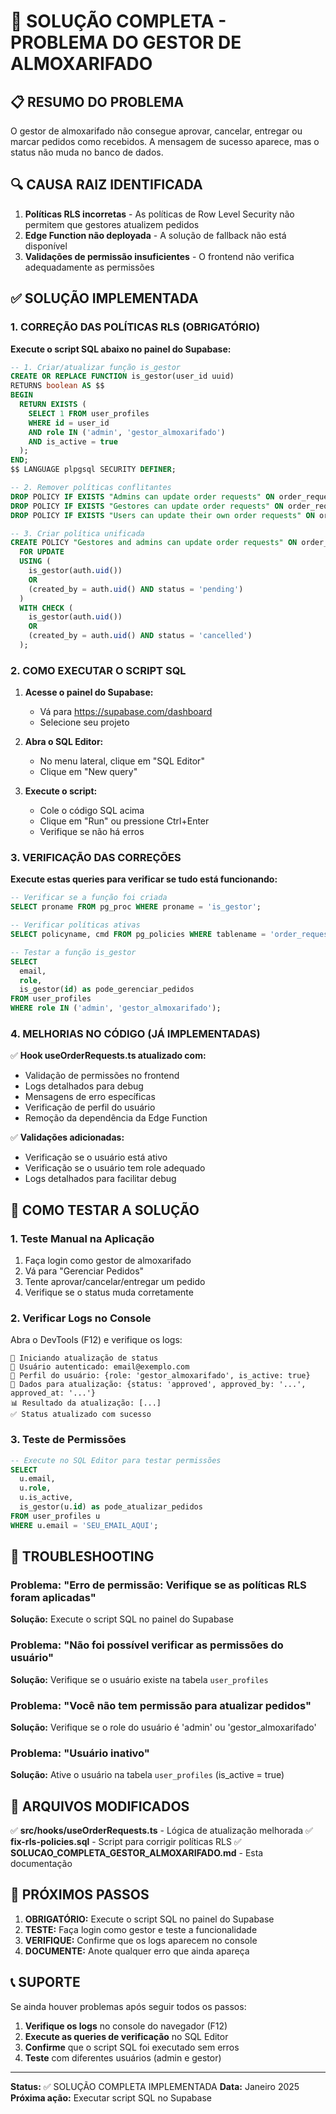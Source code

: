 # 🔧 SOLUÇÃO COMPLETA - PROBLEMA DO GESTOR DE ALMOXARIFADO

## 📋 RESUMO DO PROBLEMA
O gestor de almoxarifado não consegue aprovar, cancelar, entregar ou marcar pedidos como recebidos. A mensagem de sucesso aparece, mas o status não muda no banco de dados.

## 🔍 CAUSA RAIZ IDENTIFICADA
1. **Políticas RLS incorretas** - As políticas de Row Level Security não permitem que gestores atualizem pedidos
2. **Edge Function não deployada** - A solução de fallback não está disponível
3. **Validações de permissão insuficientes** - O frontend não verifica adequadamente as permissões

## ✅ SOLUÇÃO IMPLEMENTADA

### 1. CORREÇÃO DAS POLÍTICAS RLS (OBRIGATÓRIO)

**Execute o script SQL abaixo no painel do Supabase:**

```sql
-- 1. Criar/atualizar função is_gestor
CREATE OR REPLACE FUNCTION is_gestor(user_id uuid)
RETURNS boolean AS $$
BEGIN
  RETURN EXISTS (
    SELECT 1 FROM user_profiles 
    WHERE id = user_id 
    AND role IN ('admin', 'gestor_almoxarifado')
    AND is_active = true
  );
END;
$$ LANGUAGE plpgsql SECURITY DEFINER;

-- 2. Remover políticas conflitantes
DROP POLICY IF EXISTS "Admins can update order requests" ON order_requests;
DROP POLICY IF EXISTS "Gestores can update order requests" ON order_requests;
DROP POLICY IF EXISTS "Users can update their own order requests" ON order_requests;

-- 3. Criar política unificada
CREATE POLICY "Gestores and admins can update order requests" ON order_requests
  FOR UPDATE
  USING (
    is_gestor(auth.uid())
    OR
    (created_by = auth.uid() AND status = 'pending')
  )
  WITH CHECK (
    is_gestor(auth.uid())
    OR
    (created_by = auth.uid() AND status = 'cancelled')
  );
```

### 2. COMO EXECUTAR O SCRIPT SQL

1. **Acesse o painel do Supabase:**
   - Vá para https://supabase.com/dashboard
   - Selecione seu projeto

2. **Abra o SQL Editor:**
   - No menu lateral, clique em "SQL Editor"
   - Clique em "New query"

3. **Execute o script:**
   - Cole o código SQL acima
   - Clique em "Run" ou pressione Ctrl+Enter
   - Verifique se não há erros

### 3. VERIFICAÇÃO DAS CORREÇÕES

**Execute estas queries para verificar se tudo está funcionando:**

```sql
-- Verificar se a função foi criada
SELECT proname FROM pg_proc WHERE proname = 'is_gestor';

-- Verificar políticas ativas
SELECT policyname, cmd FROM pg_policies WHERE tablename = 'order_requests';

-- Testar a função is_gestor
SELECT 
  email,
  role,
  is_gestor(id) as pode_gerenciar_pedidos
FROM user_profiles 
WHERE role IN ('admin', 'gestor_almoxarifado');
```

### 4. MELHORIAS NO CÓDIGO (JÁ IMPLEMENTADAS)

✅ **Hook useOrderRequests.ts atualizado com:**
- Validação de permissões no frontend
- Logs detalhados para debug
- Mensagens de erro específicas
- Verificação de perfil do usuário
- Remoção da dependência da Edge Function

✅ **Validações adicionadas:**
- Verificação se o usuário está ativo
- Verificação se o usuário tem role adequado
- Logs detalhados para facilitar debug

## 🧪 COMO TESTAR A SOLUÇÃO

### 1. Teste Manual na Aplicação
1. Faça login como gestor de almoxarifado
2. Vá para "Gerenciar Pedidos"
3. Tente aprovar/cancelar/entregar um pedido
4. Verifique se o status muda corretamente

### 2. Verificar Logs no Console
Abra o DevTools (F12) e verifique os logs:
```
🔄 Iniciando atualização de status
👤 Usuário autenticado: email@exemplo.com
👤 Perfil do usuário: {role: 'gestor_almoxarifado', is_active: true}
📝 Dados para atualização: {status: 'approved', approved_by: '...', approved_at: '...'}
📊 Resultado da atualização: [...]
✅ Status atualizado com sucesso
```

### 3. Teste de Permissões
```sql
-- Execute no SQL Editor para testar permissões
SELECT 
  u.email,
  u.role,
  u.is_active,
  is_gestor(u.id) as pode_atualizar_pedidos
FROM user_profiles u
WHERE u.email = 'SEU_EMAIL_AQUI';
```

## 🚨 TROUBLESHOOTING

### Problema: "Erro de permissão: Verifique se as políticas RLS foram aplicadas"
**Solução:** Execute o script SQL no painel do Supabase

### Problema: "Não foi possível verificar as permissões do usuário"
**Solução:** Verifique se o usuário existe na tabela `user_profiles`

### Problema: "Você não tem permissão para atualizar pedidos"
**Solução:** Verifique se o role do usuário é 'admin' ou 'gestor_almoxarifado'

### Problema: "Usuário inativo"
**Solução:** Ative o usuário na tabela `user_profiles` (is_active = true)

## 📁 ARQUIVOS MODIFICADOS

✅ **src/hooks/useOrderRequests.ts** - Lógica de atualização melhorada
✅ **fix-rls-policies.sql** - Script para corrigir políticas RLS
✅ **SOLUCAO_COMPLETA_GESTOR_ALMOXARIFADO.md** - Esta documentação

## 🎯 PRÓXIMOS PASSOS

1. **OBRIGATÓRIO:** Execute o script SQL no painel do Supabase
2. **TESTE:** Faça login como gestor e teste a funcionalidade
3. **VERIFIQUE:** Confirme que os logs aparecem no console
4. **DOCUMENTE:** Anote qualquer erro que ainda apareça

## 📞 SUPORTE

Se ainda houver problemas após seguir todos os passos:

1. **Verifique os logs** no console do navegador (F12)
2. **Execute as queries de verificação** no SQL Editor
3. **Confirme** que o script SQL foi executado sem erros
4. **Teste** com diferentes usuários (admin e gestor)

---

**Status:** ✅ SOLUÇÃO COMPLETA IMPLEMENTADA
**Data:** Janeiro 2025
**Próxima ação:** Executar script SQL no Supabase